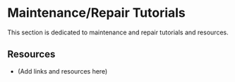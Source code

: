 # Maintenance/Repair Tutorials

This section is dedicated to maintenance and repair tutorials and resources.

## Resources
- (Add links and resources here)
